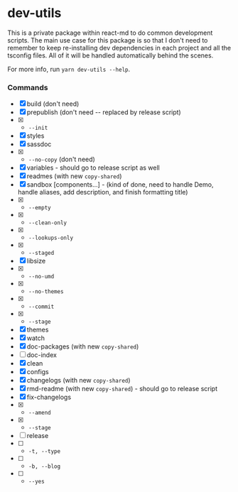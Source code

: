 # dev-utils

This is a private package within react-md to do common development scripts. The
main use case for this package is so that I don't need to remember to keep
re-installing dev dependencies in each project and all the tsconfig files. All
of it will be handled automatically behind the scenes.

For more info, run `yarn dev-utils --help`.

### Commands

- [x] build (don't need)
- [x] prepublish (don't need -- replaced by release script)
- [x] - `--init`
- [x] styles
- [x] sassdoc
- [x] - `--no-copy` (don't need)
- [x] variables - should go to release script as well
- [x] readmes (with new `copy-shared`)
- [x] sandbox [components...] - (kind of done, need to handle Demo, handle
      aliases, add description, and finish formatting title)
- [x] - `--empty`
- [x] - `--clean-only`
- [x] - `--lookups-only`
- [x] - `--staged`
- [x] libsize
- [x] - `--no-umd`
- [x] - `--no-themes`
- [x] - `--commit`
- [x] - `--stage`
- [x] themes
- [x] watch
- [x] doc-packages (with new `copy-shared`)
- [ ] doc-index
- [x] clean
- [x] configs
- [x] changelogs (with new `copy-shared`)
- [x] rmd-readme (with new `copy-shared`) - should go to release script
- [x] fix-changelogs
- [x] - `--amend`
- [x] - `--stage`
- [ ] release
- [ ] - `-t, --type`
- [ ] - `-b, --blog`
- [ ] - `--yes`
